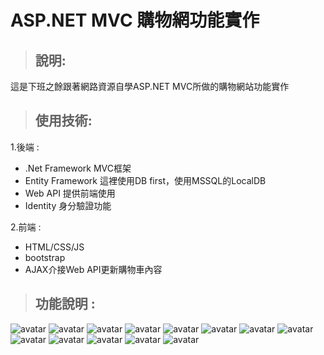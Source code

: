 ASP.NET MVC 購物網功能實作
=======================
> ## 說明:
這是下班之餘跟著網路資源自學ASP.NET MVC所做的購物網站功能實作

> ## 使用技術:
1.後端 :
* .Net Framework MVC框架
* Entity Framework 這裡使用DB first，使用MSSQL的LocalDB
* Web API 提供前端使用
* Identity 身分驗證功能

2.前端 :
* HTML/CSS/JS
* bootstrap
* AJAX介接Web API更新購物車內容

> ## 功能說明 :
![avatar](https://i.imgur.com/TebqcSP.png)
![avatar](https://i.imgur.com/FLHFJhZ.png)
![avatar](https://i.imgur.com/3bMUt3U.png)
![avatar](https://i.imgur.com/2PslxWY.png)
![avatar](https://i.imgur.com/qOzX51g.png)
![avatar](https://i.imgur.com/X23ZIc2.png)
![avatar](https://i.imgur.com/ZRGxjPP.png)
![avatar](https://i.imgur.com/FxmoZk6.png)
![avatar](https://i.imgur.com/tny3d2P.png)
![avatar](https://i.imgur.com/ZyBihsW.png)
![avatar](https://i.imgur.com/TebqcSP.png)
![avatar](https://i.imgur.com/TebqcSP.png)
![avatar](https://i.imgur.com/qhyvxR3.png)
